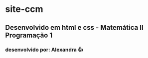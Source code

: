 # site-ccm
## Desenvolvido em html e css - Matemática II Programação 1
### desenvolvido por: Alexandra :thumbsup:

